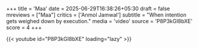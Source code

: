 +++
title = 'Maa'
date = 2025-06-29T16:38:26+05:30
draft = false
mreviews = ["Maa"]
critics = ['Anmol Jamwal']
subtitle = "When intention gets weighed down by execution."
media = 'video'
source = 'P8P3kGI8bXE'
score = 4
+++

{{< youtube id="P8P3kGI8bXE" loading="lazy" >}}
